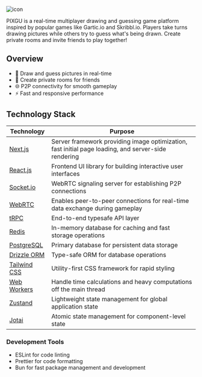 ![icon](https://pixgu.com/image/png/startbg.png)

PIXGU is a real-time multiplayer drawing and guessing game platform inspired by popular games like Gartic.io and Skribbl.io. Players take turns drawing pictures while others try to guess what's being drawn. Create private rooms and invite friends to play together!

## Overview

- 🎨 Draw and guess pictures in real-time
- 👥 Create private rooms for friends
- 🌐 P2P connectivity for smooth gameplay
- ⚡ Fast and responsive performance

## Technology Stack

| Technology                                                                      | Purpose                                                                                             |
| ------------------------------------------------------------------------------- | --------------------------------------------------------------------------------------------------- |
| [Next.js](https://nextjs.org)                                                   | Server framework providing image optimization, fast initial page loading, and server-side rendering |
| [React.js](https://react.dev/)                                                  | Frontend UI library for building interactive user interfaces                                        |
| [Socket.io](https://socket.io/)                                                 | WebRTC signaling server for establishing P2P connections                                            |
| [WebRTC](https://webrtc.org/)                                                   | Enables peer-to-peer connections for real-time data exchange during gameplay                        |
| [tRPC](https://trpc.io/)                                                        | End-to-end typesafe API layer                                                                       |
| [Redis](https://docs.keydb.dev/)                                                | In-memory database for caching and fast storage operations                                          |
| [PostgreSQL](https://www.postgresql.org/)                                       | Primary database for persistent data storage                                                        |
| [Drizzle ORM](https://orm.drizzle.team)                                         | Type-safe ORM for database operations                                                               |
| [Tailwind CSS](https://tailwindcss.com)                                         | Utility-first CSS framework for rapid styling                                                       |
| [Web Workers](https://developer.mozilla.org/en-US/docs/Web/API/Web_Workers_API) | Handle time calculations and heavy computations off the main thread                                 |
| [Zustand](https://zustand-demo.pmnd.rs/)                                        | Lightweight state management for global application state                                           |
| [Jotai](https://jotai.org/)                                                     | Atomic state management for component-level state                                                   |

### Development Tools

- ESLint for code linting
- Prettier for code formatting
- Bun for fast package management and development
